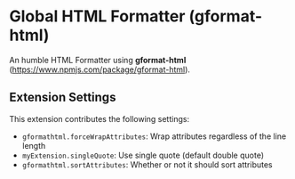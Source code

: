 # Global HTML Formatter (gformat-html)

An humble HTML Formatter using **gformat-html** (https://www.npmjs.com/package/gformat-html).

## Extension Settings

This extension contributes the following settings:

* `gformathtml.forceWrapAttributes`: Wrap attributes regardless of the line length
* `myExtension.singleQuote`: Use single quote (default double quote)
* `gformathtml.sortAttributes`: Whether or not it should sort attributes
